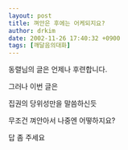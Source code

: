 ```yaml
---
layout: post
title: 껴안은 후에는 어케되지요?
author: drkim
date: 2002-11-26 17:40:32 +0900
tags: [깨달음의대화]
---
```

동렬님의 글은 언제나 후련합니다.
  
그러나 이번 글은
  
집권의 당위성만을 말씀하신듯
  

  
무조건 껴안아서 나중엔 어떻하지요?
  

  
답 좀 주세요